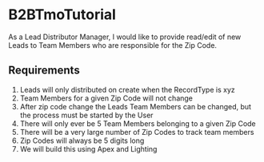 # B2BTmoTutorial

As a Lead Distributor Manager, I would like to provide read/edit of new Leads to Team Members who are responsible for the Zip Code.

## Requirements

1. Leads will only distributed on create when the RecordType is xyz
2. Team Members for a given Zip Code will not change
3. After zip code change the Leads Team Members can be changed, but the process must be started by the User
4. There will only ever be 5 Team Members belonging to a given Zip Code
5. There will be a very large number of Zip Codes to track team members
6. Zip Codes will always be 5 digits long
7. We will build this using Apex and Lighting

